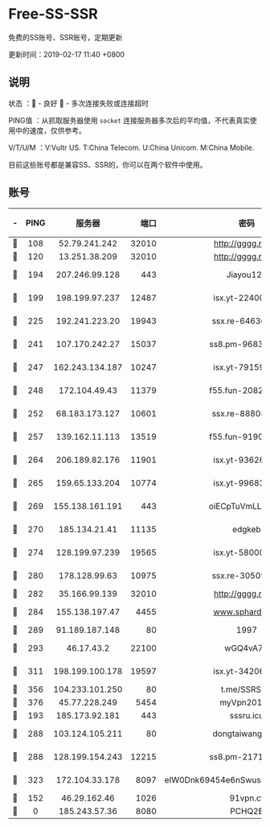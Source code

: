# Free-SS-SSR

免费的SS账号、SSR账号，定期更新

更新时间：2019-02-17 11:40 +0800

## 说明

状态     ：🙂 - 良好 🙁 - 多次连接失败或连接超时

PING值   ：从抓取服务器使用 `socket` 连接服务器多次后的平均值，不代表真实使用中的速度，仅供参考。

V/T/U/M  ：V:Vultr US. T:China Telecom. U:China Unicom. M:China Mobile.

目前这些账号都是兼容SS、SSR的，你可以在两个软件中使用。

## 账号

|-|PING|服务器|端口|密码|加密方式|区域|V/T/U/M|
|:----:|:----:|:-----:|-----:|:----:|:----:|:----:|:----:|
|🙂|108|52.79.241.242|32010|http://gggg.rocks|chacha20|KR|10↑/9↑/10↑/10↑|
|🙂|120|13.251.38.209|32010|http://gggg.rocks|chacha20|SG|9↑/10↑/10↑/10↑|
|🙂|194|207.246.99.128|443|Jiayou123|aes-256-cfb|US|9↓/10↑/10↑/10↑|
|🙂|199|198.199.97.237|12487|isx.yt-22400259|aes-256-cfb|US|10↑/10↑/10↑/10↑|
|🙂|225|192.241.223.20|19943|ssx.re-64630523|aes-256-cfb|US|10↑/10↑/10↑/10↑|
|🙂|241|107.170.242.27|15037|ss8.pm-96835028|aes-256-cfb|US|10↑/10↑/10↑/10↑|
|🙂|247|162.243.134.187|10247|isx.yt-79159007|aes-256-cfb|US|10↑/10↑/10↑/10↑|
|🙂|248|172.104.49.43|11379|f55.fun-20821500|aes-256-cfb|SG|10↑/10↑/10↑/10↑|
|🙂|252|68.183.173.127|10601|ssx.re-88808743|aes-256-cfb|US|10↑/10↑/10↑/10↑|
|🙂|257|139.162.11.113|13519|f55.fun-91905600|aes-256-cfb|SG|10↑/10↑/10↑/10↑|
|🙂|264|206.189.82.176|11901|isx.yt-93626900|aes-256-cfb|SG|10↑/10↑/10↑/10↑|
|🙂|265|159.65.133.204|10774|isx.yt-99683767|aes-256-cfb|SG|10↑/10↑/10↑/10↑|
|🙂|269|155.138.161.191|443|oiECpTuVmLLxk4Ts|aes-256-cfb|US|7↓/10↑/10↑/10↑|
|🙂|270|185.134.21.41|11135|edgkeb|aes-256-cfb|GB|10↑/10↑/10↑/10↑|
|🙂|274|128.199.97.239|19565|isx.yt-58000081|aes-256-cfb|SG|10↑/10↑/10↑/10↑|
|🙂|280|178.128.99.63|10975|ssx.re-30509784|aes-256-cfb|SG|10↑/10↑/10↑/10↑|
|🙂|282|35.166.99.139|32010|http://gggg.rocks|chacha20|US|8↑/8↑/8↑/8↑|
|🙂|284|155.138.197.47|4455|www.sphard.com|aes-256-cfb|US|8↑/9↑/9↑/10↑|
|🙂|289|91.189.187.148|80|1997|chacha20|US|10↑/10↑/10↑/10↑|
|🙂|293|46.17.43.2|22100|wGQ4vA7D|aes-256-gcm|RU|6↓/10↑/10↑/10↑|
|🙂|311|198.199.100.178|19597|isx.yt-34206415|aes-256-cfb|US|10↑/10↑/10↑/10↑|
|🙂|356|104.233.101.250|80|t.me/SSRSUB|rc4-md5|CA|10↑/10↑/10↑/10↑|
|🙂|376|45.77.228.249|5454|myVpn2019[]|rc4-md5|GB|10↑/10↑/10↑/10↑|
|🙂|193|185.173.92.181|443|sssru.icu|rc4-md5|RU|10↑/10↑/10↑/10↑|
|🙂|288|103.124.105.211|80|dongtaiwang.com|aes-256-cfb|US|10↑/10↑/10↑/10↑|
|🙂|288|128.199.154.243|12215|ss8.pm-21717215|aes-256-cfb|SG|10↑/10↑/10↑/10↑|
|🙂|323|172.104.33.178|8097|eIW0Dnk69454e6nSwuspv9DmS201tQ0D|aes-256-cfb|SG|10↑/10↑/10↑/10↑|
|🙂|152|46.29.162.46|1026|91vpn.cf|rc4-md5|RU|10↑/10↑/10↑/10↑|
|🙁|0|185.243.57.36|8080|PCHQ2E|rc4-md5|US|9↑/9↑/9↓/9↑|
